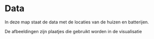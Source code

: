 # Data

In deze map staat de data met de locaties van de huizen en batterijen.

De afbeeldingen zijn plaatjes die gebruikt worden in de visualisatie